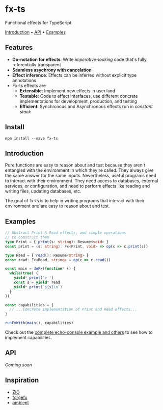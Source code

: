 # fx-ts

Functional effects for TypeScript

[Introduction](#introduction) • [API](#api) • [Examples](examples)

## Features

* **Do-notation for effects**: Write _imperative-looking_ code that's fully referentially transparent
* **Seamless asychrony with cancelation**
* **Effect inference**: Effects can be inferred without explicit type annotations
* Fx-ts effects are
  * **Extensible**: Implement new effects in user land
  * **Testable**: Code to effect interfaces, use different concrete implementations for development, production, and testing
  * **Efficient**: Synchronous and Asynchronous effects run in _constant stack_

## Install

```shell
npm install --save fx-ts
```

## Introduction

Pure functions are easy to reason about and test because they aren't entangled with the environment in which they're called. They always give the same answer for the same inputs. Nevertheless, useful programs need to interact with their environment.  They need access to databases, external services, or configuration, and need to perform effects like reading and writing files, updating databases, etc.

The goal of fx-ts is to help in writing programs that interact with their environment _and_ are easy to reason about and test.

## Examples

```ts
// Abstract Print & Read effects, and simple operations
// to construct them
type Print = { print(s: string): Resume<void> }
const print = (s: string): Fx<Print, void> => op(c => c.print(s))

type Read = { read(): Resume<string> }
const read: Fx<Read, string> = op(c => c.read())

const main = doFx(function* () {
  while(true) {
    yield* print('> ')
    const s = yield* read
    yield* print(`${s}\n`)
  }
})

const capabilities = {
  // ...Concrete implementation of Print and Read effects...
}

runFxWith(main(), capabilities)
```

Check out the [complete echo-console example and others](examples) to see how to implement capabilities.

## API

_Coming soon_

## Inspiration

* [ZIO](https://zio.dev)
* [forgefx](https://github.com/briancavalier/forgefx)
* [ambient](https://github.com/briancavalier/ambient)

